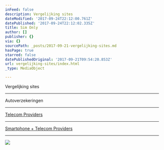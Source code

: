 ```yaml
---
inFeed: false
description: Vergelijking sites
dateModified: '2017-09-24T22:12:00.761Z'
datePublished: '2017-09-24T22:12:02.335Z'
title: Sim Only
author: []
publisher: {}
via: {}
sourcePath: _posts/2017-09-21-vergelijking-sites.md
hasPage: true
starred: false
datePublishedOriginal: '2017-09-21T09:54:20.853Z'
url: vergelijking-sites/index.html
_type: MediaObject

---
```

Vergelijking sites

---

Autoverzekeringen

---

[Telecom Providers][0]

---

[Smartphone + Telecom Providers][1]

---

![](https://the-grid-user-content.s3-us-west-2.amazonaws.com/e5df8694-80a9-4bad-a89b-90c8c9d4b4ae.jpg)

[0]: https://thegrid.ai/nederlandse-webwinkels/telecom-providers "Telecom"
[1]: https://thegrid.ai/nederlandse-webwinkels/telecom-providers-2/ "Telecom Providers 2"